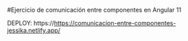 #Ejercicio de comunicación entre componentes en Angular 11

DEPLOY: https://https://comunicacion-entre-componentes-jessika.netlify.app/

